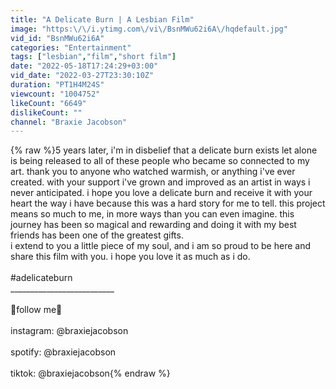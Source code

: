 ```yaml
---
title: "A Delicate Burn | A Lesbian Film"
image: "https:\/\/i.ytimg.com\/vi\/BsnMWu62i6A\/hqdefault.jpg"
vid_id: "BsnMWu62i6A"
categories: "Entertainment"
tags: ["lesbian","film","short film"]
date: "2022-05-18T17:24:29+03:00"
vid_date: "2022-03-27T23:30:10Z"
duration: "PT1H4M24S"
viewcount: "1004752"
likeCount: "6649"
dislikeCount: ""
channel: "Braxie Jacobson"
---
```

{% raw %}5 years later, i'm in disbelief that a delicate burn exists let alone is being released to all of these people who became so connected to my art. thank you to anyone who watched warmish, or anything i've ever created. with your support i've grown and improved as an artist in ways i never anticipated. i hope you love a delicate burn and receive it with your heart the way i have because this was a hard story for me to tell. this project means so much to me, in more ways than you can even imagine. this journey has been so magical and rewarding and doing it with my best friends has been one of the greatest gifts.<br /> i extend to you a little piece of my soul, and i am so proud to be here and share this film with you. i hope you love it as much as i do. <br /><br />#adelicateburn<br />__________________________<br /><br />🌿follow me🌿<br /><br />instagram: @braxiejacobson<br /><br />spotify: @braxiejacobson<br /><br />tiktok: @braxiejacobson{% endraw %}

